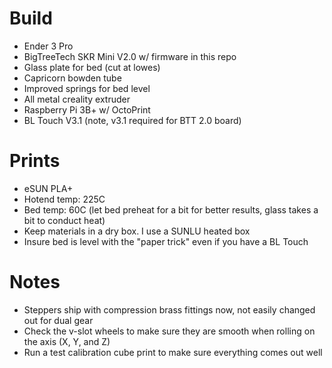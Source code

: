 # Build
- Ender 3 Pro
- BigTreeTech SKR Mini V2.0 w/ firmware in this repo
- Glass plate for bed (cut at lowes)
- Capricorn bowden tube
- Improved springs for bed level
- All metal creality extruder
- Raspberry Pi 3B+ w/ OctoPrint
- BL Touch V3.1 (note, v3.1 required for BTT 2.0 board)

# Prints
- eSUN PLA+
- Hotend temp: 225C
- Bed temp: 60C (let bed preheat for a bit for better results, glass takes a bit to conduct heat)
- Keep materials in a dry box. I use a SUNLU heated box
- Insure bed is level with the "paper trick" even if you have a BL Touch

# Notes
- Steppers ship with compression brass fittings now, not easily changed out for dual gear
- Check the v-slot wheels to make sure they are smooth when rolling on the axis (X, Y, and Z)
- Run a test calibration cube print to make sure everything comes out well